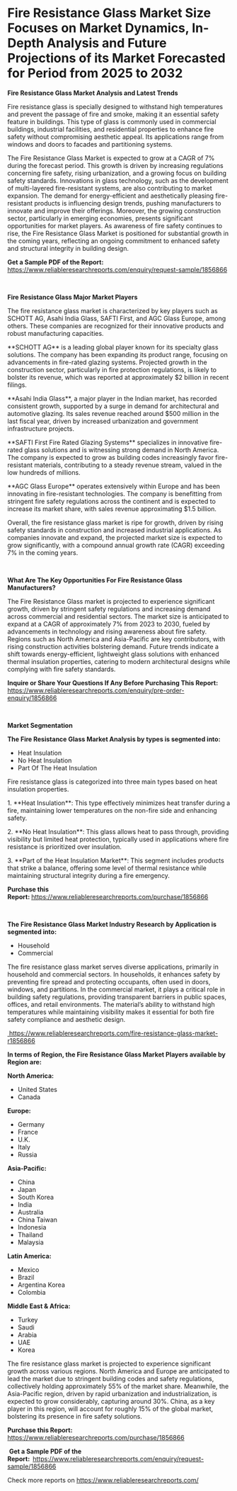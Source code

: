 <p><h1>Fire Resistance Glass Market Size Focuses on Market Dynamics, In-Depth Analysis and Future Projections of its Market Forecasted for Period from 2025 to 2032</h1></p><p><strong>Fire Resistance Glass Market Analysis and Latest Trends</strong></p>
<p><p>Fire resistance glass is specially designed to withstand high temperatures and prevent the passage of fire and smoke, making it an essential safety feature in buildings. This type of glass is commonly used in commercial buildings, industrial facilities, and residential properties to enhance fire safety without compromising aesthetic appeal. Its applications range from windows and doors to facades and partitioning systems.</p><p>The Fire Resistance Glass Market is expected to grow at a CAGR of 7% during the forecast period. This growth is driven by increasing regulations concerning fire safety, rising urbanization, and a growing focus on building safety standards. Innovations in glass technology, such as the development of multi-layered fire-resistant systems, are also contributing to market expansion. The demand for energy-efficient and aesthetically pleasing fire-resistant products is influencing design trends, pushing manufacturers to innovate and improve their offerings. Moreover, the growing construction sector, particularly in emerging economies, presents significant opportunities for market players. As awareness of fire safety continues to rise, the Fire Resistance Glass Market is positioned for substantial growth in the coming years, reflecting an ongoing commitment to enhanced safety and structural integrity in building design.</p></p>
<p><strong>Get a Sample PDF of the Report:&nbsp;</strong> <a href="https://www.reliableresearchreports.com/enquiry/request-sample/1856866?utm_campaign=83&utm_medium=2&utm_source=Github&utm_content=ia&utm_term=30012025&utm_id=fire-resistance-glass">https://www.reliableresearchreports.com/enquiry/request-sample/1856866</a></p>
<p>&nbsp;</p>
<p><strong>Fire Resistance Glass Major Market Players</strong></p>
<p><p>The fire resistance glass market is characterized by key players such as SCHOTT AG, Asahi India Glass, SAFTI First, and AGC Glass Europe, among others. These companies are recognized for their innovative products and robust manufacturing capacities.</p><p>**SCHOTT AG** is a leading global player known for its specialty glass solutions. The company has been expanding its product range, focusing on advancements in fire-rated glazing systems. Projected growth in the construction sector, particularly in fire protection regulations, is likely to bolster its revenue, which was reported at approximately $2 billion in recent filings.</p><p>**Asahi India Glass**, a major player in the Indian market, has recorded consistent growth, supported by a surge in demand for architectural and automotive glazing. Its sales revenue reached around $500 million in the last fiscal year, driven by increased urbanization and government infrastructure projects.</p><p>**SAFTI First Fire Rated Glazing Systems** specializes in innovative fire-rated glass solutions and is witnessing strong demand in North America. The company is expected to grow as building codes increasingly favor fire-resistant materials, contributing to a steady revenue stream, valued in the low hundreds of millions.</p><p>**AGC Glass Europe** operates extensively within Europe and has been innovating in fire-resistant technologies. The company is benefitting from stringent fire safety regulations across the continent and is expected to increase its market share, with sales revenue approximating $1.5 billion.</p><p>Overall, the fire resistance glass market is ripe for growth, driven by rising safety standards in construction and increased industrial applications. As companies innovate and expand, the projected market size is expected to grow significantly, with a compound annual growth rate (CAGR) exceeding 7% in the coming years.</p></p>
<p>&nbsp;</p>
<p><strong>What Are The Key Opportunities For Fire Resistance Glass Manufacturers?</strong></p>
<p><p>The Fire Resistance Glass market is projected to experience significant growth, driven by stringent safety regulations and increasing demand across commercial and residential sectors. The market size is anticipated to expand at a CAGR of approximately 7% from 2023 to 2030, fueled by advancements in technology and rising awareness about fire safety. Regions such as North America and Asia-Pacific are key contributors, with rising construction activities bolstering demand. Future trends indicate a shift towards energy-efficient, lightweight glass solutions with enhanced thermal insulation properties, catering to modern architectural designs while complying with fire safety standards.</p></p>
<p><strong>Inquire or Share Your Questions If Any Before Purchasing This Report:</strong> <a href="https://www.reliableresearchreports.com/enquiry/pre-order-enquiry/1856866?utm_campaign=83&utm_medium=2&utm_source=Github&utm_content=ia&utm_term=30012025&utm_id=fire-resistance-glass">https://www.reliableresearchreports.com/enquiry/pre-order-enquiry/1856866</a></p>
<p>&nbsp;</p>
<p><strong>Market Segmentation</strong></p>
<p><strong>The Fire Resistance Glass Market Analysis by types is segmented into:</strong></p>
<p><ul><li>Heat Insulation</li><li>No Heat Insulation</li><li>Part Of The Heat Insulation</li></ul></p>
<p><p>Fire resistance glass is categorized into three main types based on heat insulation properties. </p><p>1. **Heat Insulation**: This type effectively minimizes heat transfer during a fire, maintaining lower temperatures on the non-fire side and enhancing safety.</p><p>2. **No Heat Insulation**: This glass allows heat to pass through, providing visibility but limited heat protection, typically used in applications where fire resistance is prioritized over insulation.</p><p>3. **Part of the Heat Insulation Market**: This segment includes products that strike a balance, offering some level of thermal resistance while maintaining structural integrity during a fire emergency.</p></p>
<p><strong>Purchase this Report:&nbsp;</strong><a href="https://www.reliableresearchreports.com/purchase/1856866?utm_campaign=83&utm_medium=2&utm_source=Github&utm_content=ia&utm_term=30012025&utm_id=fire-resistance-glass">https://www.reliableresearchreports.com/purchase/1856866</a></p>
<p>&nbsp;</p>
<p><strong>The Fire Resistance Glass Market Industry Research by Application is segmented into:</strong></p>
<p><ul><li>Household</li><li>Commercial</li></ul></p>
<p><p>The fire resistance glass market serves diverse applications, primarily in household and commercial sectors. In households, it enhances safety by preventing fire spread and protecting occupants, often used in doors, windows, and partitions. In the commercial market, it plays a critical role in building safety regulations, providing transparent barriers in public spaces, offices, and retail environments. The material’s ability to withstand high temperatures while maintaining visibility makes it essential for both fire safety compliance and aesthetic design.</p></p>
<p><a href="https://www.reliableresearchreports.com/fire-resistance-glass-market-r1856866?utm_campaign=83&utm_medium=2&utm_source=Github&utm_content=ia&utm_term=30012025&utm_id=fire-resistance-glass">&nbsp;https://www.reliableresearchreports.com/fire-resistance-glass-market-r1856866</a></p>
<p><strong>In terms of Region, the Fire Resistance Glass Market Players available by Region are:</strong></p>
<p>
    <p> <strong> North America: </strong>
        <ul>
            <li>United States</li>
            <li>Canada</li>
        </ul>
        </p> 
    <p> <strong> Europe: </strong>
        <ul>
            <li>Germany</li>
            <li>France</li>
            <li>U.K.</li>
            <li>Italy</li>
            <li>Russia</li>
        </ul>
        </p> 
    <p> <strong> Asia-Pacific: </strong>
        <ul>
            <li>China</li>
            <li>Japan</li>
            <li>South Korea</li>
            <li>India</li>
            <li>Australia</li>
            <li>China Taiwan</li>
            <li>Indonesia</li>
            <li>Thailand</li>
            <li>Malaysia</li>
        </ul>
        </p> 
    <p> <strong> Latin America: </strong>
        <ul>
            <li>Mexico</li>
            <li>Brazil</li>
            <li>Argentina Korea</li>
            <li>Colombia</li>
        </ul>
        </p> 
    <p> <strong> Middle East & Africa: </strong>
        <ul>
            <li>Turkey</li>
            <li>Saudi</li>
            <li>Arabia</li>
            <li>UAE</li>
            <li>Korea</li>
        </ul>
    </p>
    </p>
<p><p>The fire resistance glass market is projected to experience significant growth across various regions. North America and Europe are anticipated to lead the market due to stringent building codes and safety regulations, collectively holding approximately 55% of the market share. Meanwhile, the Asia-Pacific region, driven by rapid urbanization and industrialization, is expected to grow considerably, capturing around 30%. China, as a key player in this region, will account for roughly 15% of the global market, bolstering its presence in fire safety solutions.</p></p>
<p><strong>Purchase this Report: </strong><a href="https://www.reliableresearchreports.com/purchase/1856866?utm_campaign=83&utm_medium=2&utm_source=Github&utm_content=ia&utm_term=30012025&utm_id=fire-resistance-glass">https://www.reliableresearchreports.com/purchase/1856866</a></p>
<p>&nbsp;<strong>Get a Sample PDF of the Report:&nbsp;&nbsp;</strong><a href="https://www.reliableresearchreports.com/enquiry/request-sample/1856866?utm_campaign=83&utm_medium=2&utm_source=Github&utm_content=ia&utm_term=30012025&utm_id=fire-resistance-glass">https://www.reliableresearchreports.com/enquiry/request-sample/1856866</a></p>
<p><strong></strong></p>
<p>Check more reports on <a href="https://www.reliableresearchreports.com/?utm_campaign=83&utm_medium=2&utm_source=Github&utm_content=ia&utm_term=30012025&utm_id=fire-resistance-glass">https://www.reliableresearchreports.com/</a></p>